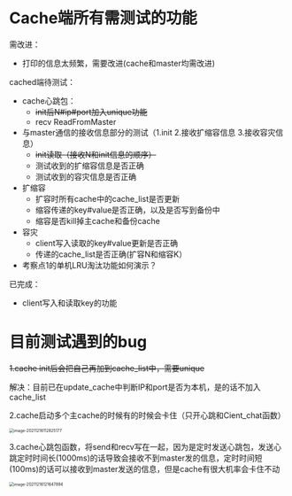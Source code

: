 # Cache端所有需测试的功能

需改进：

- 打印的信息太频繁，需要改进(cache和master均需改进)

cached端待测试：

- cache心跳包：
  - ~~init后N#ip#port加入unique功能~~
  - recv ReadFromMaster
- 与master通信的接收信息部分的测试（1.init 2.接收扩缩容信息 3.接收容灾信息）
  - ~~init读取（接收N和init信息的顺序）~~
  - 测试收到的扩缩容信息是否正确
  - 测试收到的容灾信息是否正确
- 扩缩容
  - 扩容时所有cache中的cache_list是否更新
  - 缩容传递的key#value是否正确，以及是否写到备份中
  - 缩容是否kill掉主cache和备份cache
- 容灾
  - client写入读取的key#value更新是否正确
  - 传递的cache_list是否正确(扩容N和缩容K）
- 考察点1的单机LRU淘汰功能如何演示？

已完成：

- client写入和读取key的功能



# 目前测试遇到的bug

~~1.cache init后会把自己再加到cache_list中，需要unique~~

解决：目前已在update_cache中判断IP和port是否为本机，是的话不加入cache_list

2.cache启动多个主cache的时候有的时候会卡住（只开心跳和Cient_chat函数）

<img src="https://s2.loli.net/2021/12/16/NLgQ4XZqwnCF7dB.png" alt="image-20211216112825177" style="zoom:50%;" />

3.cache心跳包函数，将send和recv写在一起，因为是定时发送心跳包，发送心跳定时时间长(1000ms)的话导致会接收不到master发的信息，定时时间短(100ms)的话可以接收到master发送的信息，但是cache有很大机率会卡住不动

<img src="https://s2.loli.net/2021/12/16/EBPzXrfe5SgMF6J.png" alt="image-20211216121647894" style="zoom:50%;" />